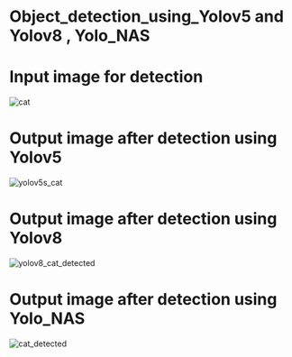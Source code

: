 # Object_detection_using_Yolov5 and Yolov8 , Yolo_NAS


# Input image for detection 

![cat](https://github.com/user-attachments/assets/15b4a51f-2ce0-4e74-9e38-027c91f7ab80)


# Output image after detection using Yolov5


![yolov5s_cat](https://github.com/user-attachments/assets/2ff63cbb-ddfd-4c6c-9cb6-1c848743d829)



# Output image after detection using Yolov8


![yolov8_cat_detected](https://github.com/user-attachments/assets/5e11c935-2906-4147-a268-06e9436e950d)




# Output image after detection using Yolo_NAS

![cat_detected](https://github.com/user-attachments/assets/2e5eab90-473b-46ed-a139-1013d61cdd51)

